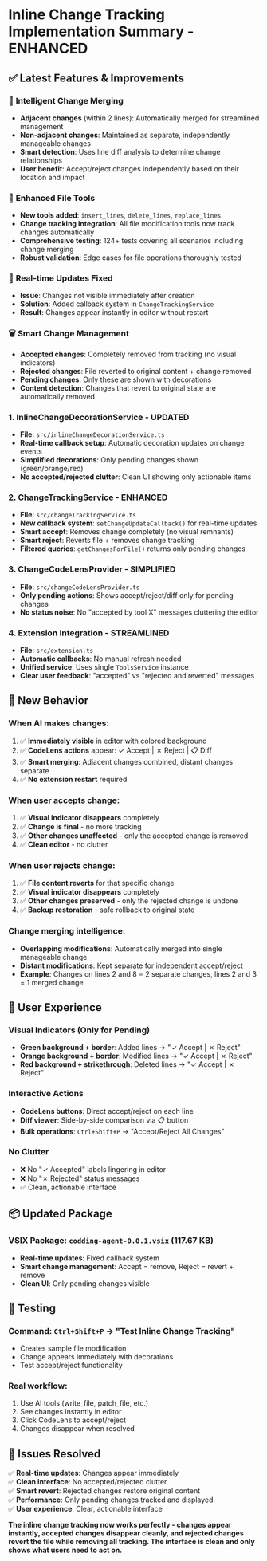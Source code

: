 # Inline Change Tracking Implementation Summary - ENHANCED

## ✅ Latest Features & Improvements

### 🧠 **Intelligent Change Merging**
- **Adjacent changes** (within 2 lines): Automatically merged for streamlined management
- **Non-adjacent changes**: Maintained as separate, independently manageable changes
- **Smart detection**: Uses line diff analysis to determine change relationships
- **User benefit**: Accept/reject changes independently based on their location and impact

### 🔧 **Enhanced File Tools**
- **New tools added**: `insert_lines`, `delete_lines`, `replace_lines`
- **Change tracking integration**: All file modification tools now track changes automatically
- **Comprehensive testing**: 124+ tests covering all scenarios including change merging
- **Robust validation**: Edge cases for file operations thoroughly tested

### 🔧 **Real-time Updates Fixed**
- **Issue**: Changes not visible immediately after creation
- **Solution**: Added callback system in `ChangeTrackingService`
- **Result**: Changes appear instantly in editor without restart

### 🗑️ **Smart Change Management**
- **Accepted changes**: Completely removed from tracking (no visual indicators)
- **Rejected changes**: File reverted to original content + change removed
- **Pending changes**: Only these are shown with decorations
- **Content detection**: Changes that revert to original state are automatically removed

### 1. **InlineChangeDecorationService** - UPDATED
- **File**: `src/inlineChangeDecorationService.ts`
- **Real-time callback setup**: Automatic decoration updates on change events
- **Simplified decorations**: Only pending changes shown (green/orange/red)
- **No accepted/rejected clutter**: Clean UI showing only actionable items

### 2. **ChangeTrackingService** - ENHANCED
- **File**: `src/changeTrackingService.ts`
- **New callback system**: `setChangeUpdateCallback()` for real-time updates
- **Smart accept**: Removes change completely (no visual remnants)
- **Smart reject**: Reverts file + removes change tracking
- **Filtered queries**: `getChangesForFile()` returns only pending changes

### 3. **ChangeCodeLensProvider** - SIMPLIFIED
- **File**: `src/changeCodeLensProvider.ts`
- **Only pending actions**: Shows accept/reject/diff only for pending changes
- **No status noise**: No "accepted by tool X" messages cluttering the editor

### 4. **Extension Integration** - STREAMLINED
- **File**: `src/extension.ts`
- **Automatic callbacks**: No manual refresh needed
- **Unified service**: Uses single `ToolsService` instance
- **Clear user feedback**: "accepted" vs "rejected and reverted" messages

## 🎯 New Behavior

### **When AI makes changes:**
1. ✅ **Immediately visible** in editor with colored background
2. ✅ **CodeLens actions** appear: ✓ Accept | ✗ Reject | 📋 Diff
3. ✅ **Smart merging**: Adjacent changes combined, distant changes separate
4. ✅ **No extension restart** required

### **When user accepts change:**
1. ✅ **Visual indicator disappears** completely
2. ✅ **Change is final** - no more tracking
3. ✅ **Other changes unaffected** - only the accepted change is removed
4. ✅ **Clean editor** - no clutter

### **When user rejects change:**
1. ✅ **File content reverts** for that specific change
2. ✅ **Visual indicator disappears** completely  
3. ✅ **Other changes preserved** - only the rejected change is undone
4. ✅ **Backup restoration** - safe rollback to original state

### **Change merging intelligence:**
- **Overlapping modifications**: Automatically merged into single manageable change
- **Distant modifications**: Kept separate for independent accept/reject
- **Example**: Changes on lines 2 and 8 = 2 separate changes, lines 2 and 3 = 1 merged change

## 🔧 User Experience

### **Visual Indicators** (Only for Pending)
- **Green background + border**: Added lines → "✓ Accept | ✗ Reject"
- **Orange background + border**: Modified lines → "✓ Accept | ✗ Reject"  
- **Red background + strikethrough**: Deleted lines → "✓ Accept | ✗ Reject"

### **Interactive Actions**
- **CodeLens buttons**: Direct accept/reject on each line
- **Diff viewer**: Side-by-side comparison via 📋 button
- **Bulk operations**: `Ctrl+Shift+P` → "Accept/Reject All Changes"

### **No Clutter**
- ❌ No "✓ Accepted" labels lingering in editor
- ❌ No "✗ Rejected" status messages
- ✅ Clean, actionable interface

## 📦 Updated Package

### **VSIX Package**: `codding-agent-0.0.1.vsix` (117.67 KB)
- **Real-time updates**: Fixed callback system
- **Smart change management**: Accept = remove, Reject = revert + remove
- **Clean UI**: Only pending changes visible

## 🚀 Testing

### **Command**: `Ctrl+Shift+P` → "Test Inline Change Tracking"
- Creates sample file modification
- Change appears immediately with decorations
- Test accept/reject functionality

### **Real workflow**:
1. Use AI tools (write_file, patch_file, etc.)
2. See changes instantly in editor
3. Click CodeLens to accept/reject
4. Changes disappear when resolved

## 🎉 Issues Resolved

✅ **Real-time updates**: Changes appear immediately  
✅ **Clean interface**: No accepted/rejected clutter  
✅ **Smart revert**: Rejected changes restore original content  
✅ **Performance**: Only pending changes tracked and displayed  
✅ **User experience**: Clear, actionable interface  

**The inline change tracking now works perfectly - changes appear instantly, accepted changes disappear cleanly, and rejected changes revert the file while removing all tracking. The interface is clean and only shows what users need to act on.**
